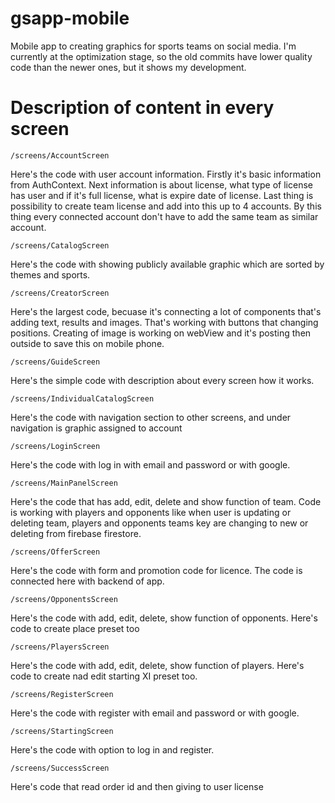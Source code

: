 # gsapp-mobile

Mobile app to creating graphics for sports teams on social media.
I'm currently at the optimization stage, so the old commits have lower quality code than the newer ones, but it shows my development.


# Description of content in every screen

`/screens/AccountScreen`

Here's the code with user account information. Firstly it's basic information from AuthContext. Next information is about license, what type of license has user and if it's full license, what is expire date of license. Last thing is possibility to create team license and add into this up to 4 accounts. By this thing every connected account don't have to add the same team as similar account.

`/screens/CatalogScreen`

Here's the code with showing publicly available graphic which are sorted by themes and sports.

`/screens/CreatorScreen`

Here's the largest code, becuase it's connecting a lot of components that's adding text, results and images. That's working with buttons that changing positions.
Creating of image is working on webView and it's posting then outside to save this on mobile phone.

`/screens/GuideScreen`

Here's the simple code with description about every screen how it works.

`/screens/IndividualCatalogScreen`

Here's the code with navigation section to other screens, and under navigation is graphic assigned to account

`/screens/LoginScreen`

Here's the code with log in with email and password or with google.

`/screens/MainPanelScreen`

Here's the code that has add, edit, delete and show function of team. Code is working with players and opponents like when user is updating or deleting team, players and opponents teams key are changing to new or deleting from firebase firestore. 

`/screens/OfferScreen`

Here's the code with form and promotion code for licence. The code is connected here with backend of app.

`/screens/OpponentsScreen`

Here's the code with add, edit, delete, show function of opponents. Here's code to create place preset too

`/screens/PlayersScreen`

Here's the code with add, edit, delete, show function of players. Here's code to create nad edit starting XI preset too.

`/screens/RegisterScreen`

Here's the code with register with email and password or with google.

`/screens/StartingScreen`

Here's the code with option to log in and register.

`/screens/SuccessScreen`

Here's code that read order id and then giving to user license

